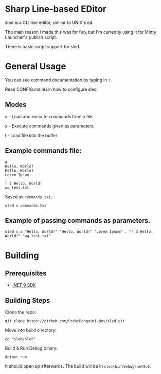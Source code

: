 # Sharp Line-based EDitor

sled is a CLI line editor, similar to UNIX's ed.

The main reason I made this was for fun, but I'm currently using it for Minty Launcher's publish script.

There is basic script support for sled.

# General Usage
You can see command documentation by typing in `?`.

Read CONFIG.md learn how to configure sled.

## Modes
s - Load and execute commands from a file.

x - Execute commands given as parameters.

l - Load file into the buffer

## Example commands file:
```
a
Hello, World!
Hello, World!
Lorem Ipsum
.
r 3 Hello, World!
wq test.txt
```
Saved as `commands.txt`.
```
sled s commands.txt
```

## Example of passing commands as parameters.
```
sled x a "Hello, World!" "Hello, World!" "Lorem Ipsum" . "r 3 Hello, World!" "wq test.txt"
```

# Building
## Prerequisites
* [.NET 9 SDK](https://dotnet.microsoft.com/en-us/download/dotnet/9.0)

## Building Steps
Clone the repo:
```
git clone https://github.com/CoderPenguin1-dev/sled.git
```

Move into build directory:
```
cd "sled/sled"
```

Build & Run Debug binary:
```
dotnet run
```
It should open up afterwards. The build will be in `sled\bin\Debug\net9.0`.

